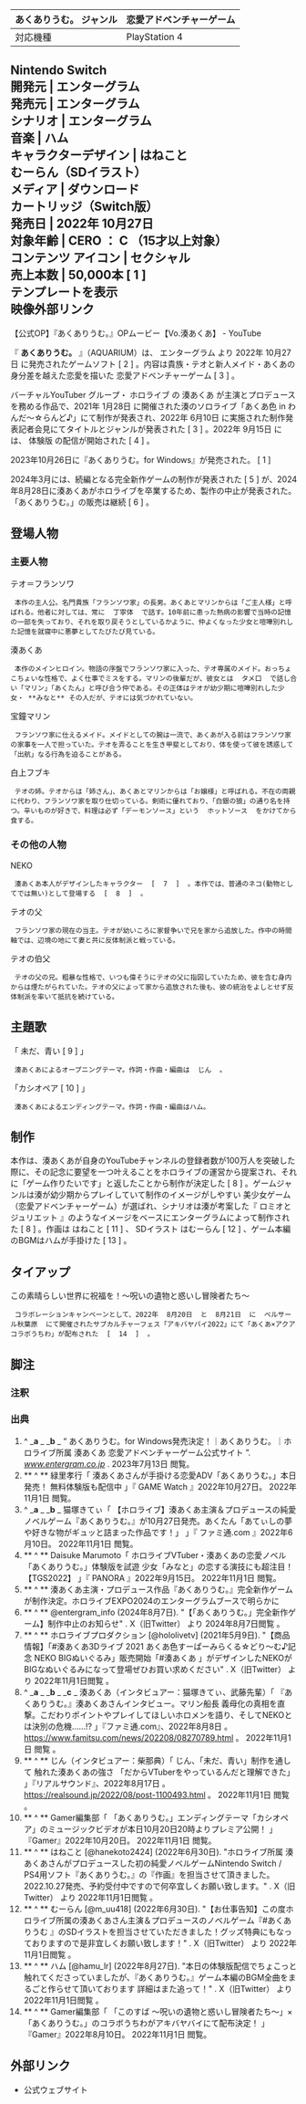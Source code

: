 あくありうむ。  ジャンル  |  恋愛アドベンチャーゲーム   
---|---  
対応機種  |  PlayStation 4    
Nintendo Switch  
開発元  |  エンターグラム   
発売元  |  エンターグラム   
シナリオ  |  エンターグラム   
音楽  |  ハム   
キャラクターデザイン  |  はねこと    
むーらん（SDイラスト）  
メディア  |  ダウンロード   
カートリッジ（Switch版）  
発売日  |  2022年  10月27日   
対象年齢  |  CERO  ：  **C** （15才以上対象）   
コンテンツ  アイコン  |  セクシャル   
売上本数  |  50,000本  [  1  ]   
テンプレートを表示  
映像外部リンク  
---  
【公式OP】『あくありうむ。』OPムービー【Vo.湊あくあ】  \-  YouTube  
  
『 **あくありうむ。** 』（AQUARIUM）は、  エンターグラム  より  2022年  10月27日  に発売されたゲームソフト  [  2  ]
。内容は貴族・テオと新人メイド・あくあの身分差を越えた恋愛を描いた  恋愛アドベンチャーゲーム  [  3  ]  。

バーチャルYouTuber  グループ・  ホロライブ  の  湊あくあ  が主演とプロデュースを務める作品で、2021年  1月28日
に開催された湊のソロライブ「あくあ色 in わんだ〜☆らんど♪」にて制作が発表され、2022年  6月10日
に実施された制作発表記者会見にてタイトルとジャンルが発表された  [  3  ]  。2022年  9月15日  には、  体験版  の配信が開始された
[  4  ]  。

2023年10月26日に『あくありうむ。for Windows』が発売された。  [  1  ]

2024年3月には、続編となる完全新作ゲームの制作が発表された  [  5  ]
が、2024年8月28日に湊あくあがホロライブを卒業するため、製作の中止が発表された。「あくありうむ。」の販売は継続  [  6  ]  。

##  登場人物



###  主要人物



テオ＝フランソワ

     本作の主人公。名門貴族「フランソワ家」の長男。あくあとマリンからは「ご主人様」と呼ばれる。他者に対しては、常に  丁寧体  で話す。10年前に患った熱病の影響で当時の記憶の一部を失っており、それを取り戻そうとしているかように、仲よくなった少女と喧嘩別れした記憶を就寝中に悪夢としてたびたび見ている。 
湊あくあ

     本作のメインヒロイン。物語の序盤でフランソワ家に入った、テオ専属のメイド。おっちょこちょいな性格で、よく仕事でミスをする。マリンの後輩だが、彼女とは  タメ口  で話し合い「マリン」「あくたん」と呼び合う仲である。その正体はテオが幼少期に喧嘩別れした少女・ **みなと** その人だが、テオには気づかれていない。 
宝鐘マリン

     フランソワ家に仕えるメイド。メイドとしての腕は一流で、あくあが入る前はフランソワ家の家事を一人で担っていた。テオを弄ることを生き甲斐としており、体を使って彼を誘惑して「出航」なる行為を迫ることがある。 
白上フブキ

     テオの姉。テオからは「姉さん」、あくあとマリンからは「お嬢様」と呼ばれる。不在の両親に代わり、フランソワ家を取り仕切っている。剣術に優れており、「白銀の狼」の通り名を持つ。辛いものが好きで、料理は必ず「デーモンソース」という  ホットソース  をかけてから食する。 

###  その他の人物



NEKO

     湊あくあ本人がデザインしたキャラクター  [  7  ]  。本作では、普通のネコ(動物としてでは無い)として登場する  [  8  ]  。 
テオの父

     フランソワ家の現在の当主。テオが幼いころに家督争いで兄を家から追放した。作中の時間軸では、辺境の地にて妻と共に反体制派と戦っている。 
テオの伯父

     テオの父の兄。粗暴な性格で、いつも偉そうにテオの父に指図していたため、彼を含む身内からは煙たがられていた。テオの父によって家から追放された後も、彼の統治をよしとせず反体制派を率いて抵抗を続けている。 

##  主題歌



「  未だ、青い  [  9  ]  」

     湊あくあによるオープニングテーマ。作詞・作曲・編曲は  じん  。 
「カシオペア  [  10  ]  」

     湊あくあによるエンディングテーマ。作詞・作曲・編曲はハム。 

##  制作



本作は、湊あくあが自身のYouTubeチャンネルの登録者数が100万人を突破した際に、その記念に要望を一つ叶えることをホロライブの運営から提案され、それに「ゲーム作りたいです」と返したことから制作が決定した
[  8  ]  。ゲームジャンルは湊が幼少期からプレイしていて制作のイメージがしやすい  美少女ゲーム
（恋愛アドベンチャーゲーム）が選ばれ、シナリオは湊が考案した『  ロミオとジュリエット  』のようなイメージをベースにエンターグラムによって制作された  [
8  ]  。作画は  はねこと  [  11  ]  、  SDイラスト  はむーらん  [  12  ]  、ゲーム本編のBGMはハムが手掛けた  [
13  ]  。

##  タイアップ



この素晴らしい世界に祝福を！〜呪いの遺物と惑いし冒険者たち〜

     コラボレーションキャンペーンとして、2022年  8月20日  と  8月21日  に  ベルサール秋葉原  にて開催されたサブカルチャーフェス「アキバヤバイ2022」にて「あくあ×アクア コラボうちわ」が配布された  [  14  ]  。 

##  脚注



###  注釈



###  出典



  1. ^  _**a** _ _**b** _ “  あくありうむ。for Windows発売決定！｜あくありうむ。｜ホロライブ所属 湊あくあ 恋愛アドベンチャーゲーム公式サイト  ”. _www.entergram.co.jp_ .  2023年7月13日  閲覧。 
  2. ** ^  ** 緑里孝行「  湊あくあさんが手掛ける恋愛ADV「あくありうむ。」本日発売！ 無料体験版も配信中  」『  GAME Watch  』2022年10月27日。  2022年11月1日  閲覧。 
  3. ^  _**a** _ _**b** _ 猫塚きてぃ「  【ホロライブ】湊あくあ主演＆プロデュースの純愛ノベルゲーム『あくありうむ。』が10月27日発売。あくたん「あてぃしの夢や好きな物がギュッと詰まった作品です！」  」『  ファミ通.com  』2022年6月10日。  2022年11月1日  閲覧。 
  4. ** ^  ** Daisuke Marumoto「  ホロライブVTuber・湊あくあの恋愛ノベル「あくありうむ。」体験版を試遊 少女「みなと」の恋する演技にも超注目！【TGS2022】  」『  PANORA  』2022年9月15日。  2022年11月1日  閲覧。 
  5. ** ^  ** 湊あくあ主演・プロデュース作品『あくありうむ。』完全新作ゲームが制作決定。ホロライブEXPO2024のエンターグラムブースで明らかに 
  6. ** ^  ** @entergram_info (2024年8月7日).  "【「あくありうむ。」完全新作ゲーム】制作中止のお知らせ"  .  X（旧Twitter）  より  2024年8月7日閲覧  。 
  7. ** ^  ** ホロライブプロダクション [@hololivetv] (2021年5月9日).  "【商品情報】「#湊あくあ3Dライブ 2021 あくあ色すーぱーみらくる☆どり～む♪記念 NEKO BIGぬいぐるみ」販売開始「#湊あくあ 」がデザインしたNEKOがBIGなぬいぐるみになって登場ぜひお買い求めください"  .  X（旧Twitter）  より  2022年11月1日閲覧  。 
  8. ^  _**a** _ _**b** _ _**c** _ 湊あくあ（インタビュアー：猫塚きてぃ、武藤先輩）「  『あくありうむ。』湊あくあさんインタビュー。マリン船長 義母化の真相を直撃。こだわりポイントやプレイしてほしいホロメンを語り、そしてNEKOとは決別の危機……!?  」『ファミ通.com』、2022年8月8日  。  https://www.famitsu.com/news/202208/08270789.html  。  2022年11月1日  閲覧  。 
  9. ** ^  ** じん（インタビュアー：柴那典）「  じん、「未だ、青い」制作を通して 触れた湊あくあの強さ 「だからVTuberをやっているんだと理解できた」  」『リアルサウンド』、2022年8月17日  。  https://realsound.jp/2022/08/post-1100493.html  。  2022年11月1日  閲覧  。 
  10. ** ^  ** Gamer編集部「  「あくありうむ。」エンディングテーマ「カシオペア」のミュージックビデオが本日10月20日20時よりプレミア公開！  」『Gamer』2022年10月20日。  2022年11月1日  閲覧。 
  11. ** ^  ** はねこと [@hanekoto2424] (2022年6月30日).  "ホロライブ所属 湊あくあさんがプロデュースした初の純愛ノベルゲームNintendo Switch / PS4用ソフト『あくありうむ。』の『作画』を担当させて頂きました。2022.10.27発売、予約受付中ですので何卒宜しくお願い致します。"  .  X（旧Twitter）  より  2022年11月1日閲覧  。 
  12. ** ^  ** むーらん [@m_uu418] (2022年6月30日).  "【お仕事告知】この度ホロライブ所属の湊あくあさん主演＆プロデュースのノベルゲーム『#あくありうむ 』のSDイラストを担当させていただきました！グッズ特典にもなっておりますので是非宜しくお願い致します！"  .  X（旧Twitter）  より  2022年11月1日閲覧  。 
  13. ** ^  ** ハム [@hamu_lr] (2022年8月27日).  "本日の体験版配信でちょこっと触れてくださっていましたが、『あくありうむ。』ゲーム本編のBGM全曲をまるごと作らせて頂いております 詳細はまた追って！"  .  X（旧Twitter）  より  2022年11月1日閲覧  。 
  14. ** ^  ** Gamer編集部「  「このすば ～呪いの遺物と惑いし冒険者たち～」×「あくありうむ。」のコラボうちわがアキバヤバイにて配布決定！  」『Gamer』2022年8月10日。  2022年11月1日  閲覧。 

##  外部リンク



  * 公式ウェブサイト 

